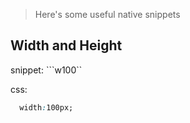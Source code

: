 > Here's some useful native snippets

## Width and Height

snippet:
```w100``

css:
```css
  width:100px;
```
